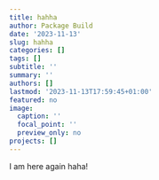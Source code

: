 ```yaml
---
title: hahha
author: Package Build
date: '2023-11-13'
slug: hahha
categories: []
tags: []
subtitle: ''
summary: ''
authors: []
lastmod: '2023-11-13T17:59:45+01:00'
featured: no
image:
  caption: ''
  focal_point: ''
  preview_only: no
projects: []
---
```



I am here again haha!
